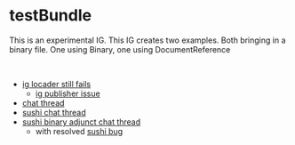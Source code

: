 # testBundle

<div markdown="1" class="dragon">

This is an experimental IG. This IG creates two examples. Both bringing in a binary file. One using Binary, one using DocumentReference

</div>
<br clear="all">

- [ig locader still fails](https://chat.fhir.org/#narrow/stream/215610-shorthand/topic/ig-loader.20examples)
  - [ig publisher issue](https://github.com/HL7/fhir-ig-publisher/issues/355)
- [chat thread](https://chat.fhir.org/#narrow/stream/179252-IG-creation/topic/binary.20resources)
- [sushi chat thread](https://chat.fhir.org/#narrow/stream/215610-shorthand/topic/.22Big.20data.22)
- [sushi binary adjunct chat thread](https://chat.fhir.org/#narrow/stream/215610-shorthand/topic/Binary.20Adjunct)
  - with resolved [sushi bug](https://github.com/FHIR/sushi/issues/1005)
